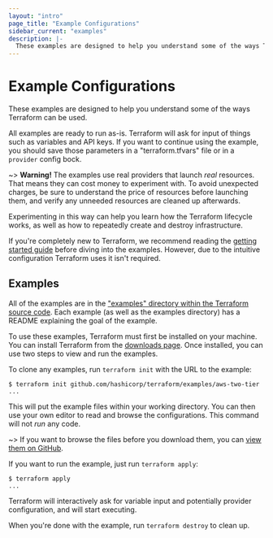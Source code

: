```yaml
---
layout: "intro"
page_title: "Example Configurations"
sidebar_current: "examples"
description: |-
  These examples are designed to help you understand some of the ways Terraform can be used.
---
```


# Example Configurations

These examples are designed to help you understand some
of the ways Terraform can be used.

All examples are ready to run as-is. Terraform will
ask for input of things such as variables and API keys. If you want to
continue using the example, you should save those parameters in a
"terraform.tfvars" file or in a `provider` config bock.

~> **Warning!** The examples use real providers that launch _real_ resources.
That means they can cost money to experiment with. To avoid unexpected charges,
be sure to understand the price of resources before launching them, and verify
any unneeded resources are cleaned up afterwards.

Experimenting in this way can help you learn how the Terraform lifecycle
works, as well as how to repeatedly create and destroy infrastructure.

If you're completely new to Terraform, we recommend reading the
[getting started guide](/intro/getting-started/install.html) before diving into
the examples. However, due to the intuitive configuration Terraform
uses it isn't required.

## Examples

All of the examples are in the
["examples" directory within the Terraform source code](https://github.com/hashicorp/terraform/tree/master/examples). Each example (as well as the examples
directory) has a README explaining the goal of the example.

To use these examples, Terraform must first be installed on your machine.
You can install Terraform from the [downloads page](/downloads.html).
Once installed, you can use two steps to view and run the examples.

To clone any examples, run `terraform init` with the URL to the example:

```
$ terraform init github.com/hashicorp/terraform/examples/aws-two-tier
...
```

This will put the example files within your working directory. You can then
use your own editor to read and browse the configurations. This command will
not _run_ any code.

~> If you want to browse the files before you download them, you can [view
them on GitHub](https://github.com/hashicorp/terraform/tree/master/examples/aws-two-tier).

If you want to run the example, just run `terraform apply`:

```
$ terraform apply
...
```

Terraform will interactively ask for variable input and potentially
provider configuration, and will start executing.

When you're done with the example, run `terraform destroy` to clean up.
